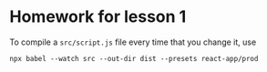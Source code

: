 # Homework for lesson 1
To compile a `src/script.js` file every time that you change it, use

`npx babel --watch src --out-dir dist --presets react-app/prod`